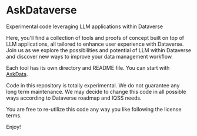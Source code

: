 # AskDataverse
Experimental code leveraging LLM applications within Dataverse

Here, you'll find a collection of tools and proofs of concept built on top of LLM applications, all tailored to enhance user experience with Dataverse. Join us as we explore the possibilities and potential of LLM within Dataverse and discover new ways to improve your data management workflow.

Each tool has its own directory and README file. You can start with [AskData](askdata).

Code in this repository is totally experimental. We do not guarantee any long term maintenance. We may decide to change this code in all possible ways according to Dataverse roadmap and IQSS needs.

You are free to re-utilize this code any way you like following the license terms.

Enjoy!
